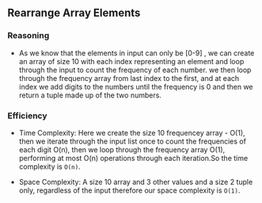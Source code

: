 
## Rearrange Array Elements

### Reasoning

- As we know that the elements in input can only be [0-9] , we can create an array of size 10 with each index representing an element and loop through the input to count the frequency of each number. we then loop through the frequency array from last index to the first, and at each index we add digits to the numbers until the frequency is 0 and then we return a tuple made up of the two numbers.

### Efficiency

- Time Complexity: Here we create the size 10 frequencey array - O(1), then we iterate through the input list once to count the frequencies of each digit O(n), then we loop through the frequency array O(1), performing at most O(n) operations through each iteration.So the time complexity is `O(n)`.

- Space Complexity: A size 10 array and 3 other values and a size 2 tuple only, regardless of the input
  therefore our space complexity is `O(1)`.
